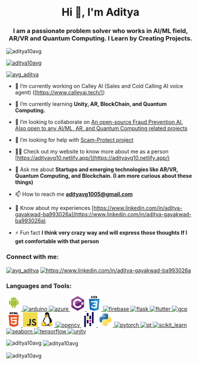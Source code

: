 <h1 align="center">Hi 👋, I'm Aditya</h1>
<h3 align="center">I am a passionate problem solver who works in AI/ML field, AR/VR and Quantum Computing. I Learn by Creating Projects.</h3>

<p align="left"> <img src="https://komarev.com/ghpvc/?username=aditya10avg&label=Profile%20views&color=0e75b6&style=flat" alt="aditya10avg" /> </p>

<p align="left"> <a href="https://github.com/ryo-ma/github-profile-trophy"><img src="https://github-profile-trophy.vercel.app/?username=aditya10avg" alt="aditya10avg" /></a> </p>

<p align="left"> <a href="https://twitter.com/avg_aditya" target="blank"><img src="https://img.shields.io/twitter/follow/avg_aditya?logo=twitter&style=for-the-badge" alt="avg_aditya" /></a> </p>

- 🔭 I’m currently working on Calley AI (Sales and Cold Calling AI voice agent) ([https://www.calleyai.tech/])

- 🌱 I’m currently learning **Unity, AR, BlockChain, and Quantum Computing.**

- 👯 I’m looking to collaborate on [An open-source Fraud Prevention AI. Also open to any AI/ML, AR, and Quantum Computing related projects](https://github.com/aditya10avg/Scam-Protect.git)

- 🤝 I’m looking for help with [Scam-Protect project](https://github.com/aditya10avg/Scam-Protect.git)

- 👨‍💻 Check out my website to know more about me as a person [https://adityavg10.netlify.app/](https://adityavg10.netlify.app/)

- 💬 Ask me about **Startups and emerging technologies like AR/VR, Quantum Computing, and Blockchain. (I am more curious about these things)**

- 📫 How to reach me **adityavg1005@gmail.com**

- 📄 Know about my experiences [https://www.linkedin.com/in/aditya-gayakwad-ba993026a](https://www.linkedin.com/in/aditya-gayakwad-ba993026a)

- ⚡ Fun fact **I think very crazy way and will express those thoughts If I get comfortable with that person**

<h3 align="left">Connect with me:</h3>
<p align="left">
<a href="https://twitter.com/avg_aditya" target="blank"><img align="center" src="https://raw.githubusercontent.com/rahuldkjain/github-profile-readme-generator/master/src/images/icons/Social/twitter.svg" alt="avg_aditya" height="30" width="40" /></a>
<a href="https://linkedin.com/in/https://www.linkedin.com/in/aditya-gayakwad-ba993026a" target="blank"><img align="center" src="https://raw.githubusercontent.com/rahuldkjain/github-profile-readme-generator/master/src/images/icons/Social/linked-in-alt.svg" alt="https://www.linkedin.com/in/aditya-gayakwad-ba993026a" height="30" width="40" /></a>
</p>

<h3 align="left">Languages and Tools:</h3>
<p align="left"> <a href="https://developer.android.com" target="_blank" rel="noreferrer"> <img src="https://raw.githubusercontent.com/devicons/devicon/master/icons/android/android-original-wordmark.svg" alt="android" width="40" height="40"/> </a> <a href="https://www.arduino.cc/" target="_blank" rel="noreferrer"> <img src="https://cdn.worldvectorlogo.com/logos/arduino-1.svg" alt="arduino" width="40" height="40"/> </a> <a href="https://azure.microsoft.com/en-in/" target="_blank" rel="noreferrer"> <img src="https://www.vectorlogo.zone/logos/microsoft_azure/microsoft_azure-icon.svg" alt="azure" width="40" height="40"/> </a> <a href="https://www.w3schools.com/cs/" target="_blank" rel="noreferrer"> <img src="https://raw.githubusercontent.com/devicons/devicon/master/icons/csharp/csharp-original.svg" alt="csharp" width="40" height="40"/> </a> <a href="https://www.w3schools.com/css/" target="_blank" rel="noreferrer"> <img src="https://raw.githubusercontent.com/devicons/devicon/master/icons/css3/css3-original-wordmark.svg" alt="css3" width="40" height="40"/> </a> <a href="https://firebase.google.com/" target="_blank" rel="noreferrer"> <img src="https://www.vectorlogo.zone/logos/firebase/firebase-icon.svg" alt="firebase" width="40" height="40"/> </a> <a href="https://flask.palletsprojects.com/" target="_blank" rel="noreferrer"> <img src="https://www.vectorlogo.zone/logos/pocoo_flask/pocoo_flask-icon.svg" alt="flask" width="40" height="40"/> </a> <a href="https://flutter.dev" target="_blank" rel="noreferrer"> <img src="https://www.vectorlogo.zone/logos/flutterio/flutterio-icon.svg" alt="flutter" width="40" height="40"/> </a> <a href="https://cloud.google.com" target="_blank" rel="noreferrer"> <img src="https://www.vectorlogo.zone/logos/google_cloud/google_cloud-icon.svg" alt="gcp" width="40" height="40"/> </a> <a href="https://www.w3.org/html/" target="_blank" rel="noreferrer"> <img src="https://raw.githubusercontent.com/devicons/devicon/master/icons/html5/html5-original-wordmark.svg" alt="html5" width="40" height="40"/> </a> <a href="https://developer.mozilla.org/en-US/docs/Web/JavaScript" target="_blank" rel="noreferrer"> <img src="https://raw.githubusercontent.com/devicons/devicon/master/icons/javascript/javascript-original.svg" alt="javascript" width="40" height="40"/> </a> <a href="https://www.linux.org/" target="_blank" rel="noreferrer"> <img src="https://raw.githubusercontent.com/devicons/devicon/master/icons/linux/linux-original.svg" alt="linux" width="40" height="40"/> </a> <a href="https://opencv.org/" target="_blank" rel="noreferrer"> <img src="https://www.vectorlogo.zone/logos/opencv/opencv-icon.svg" alt="opencv" width="40" height="40"/> </a> <a href="https://pandas.pydata.org/" target="_blank" rel="noreferrer"> <img src="https://raw.githubusercontent.com/devicons/devicon/2ae2a900d2f041da66e950e4d48052658d850630/icons/pandas/pandas-original.svg" alt="pandas" width="40" height="40"/> </a> <a href="https://www.python.org" target="_blank" rel="noreferrer"> <img src="https://raw.githubusercontent.com/devicons/devicon/master/icons/python/python-original.svg" alt="python" width="40" height="40"/> </a> <a href="https://pytorch.org/" target="_blank" rel="noreferrer"> <img src="https://www.vectorlogo.zone/logos/pytorch/pytorch-icon.svg" alt="pytorch" width="40" height="40"/> </a> <a href="https://www.qt.io/" target="_blank" rel="noreferrer"> <img src="https://upload.wikimedia.org/wikipedia/commons/0/0b/Qt_logo_2016.svg" alt="qt" width="40" height="40"/> </a> <a href="https://scikit-learn.org/" target="_blank" rel="noreferrer"> <img src="https://upload.wikimedia.org/wikipedia/commons/0/05/Scikit_learn_logo_small.svg" alt="scikit_learn" width="40" height="40"/> </a> <a href="https://seaborn.pydata.org/" target="_blank" rel="noreferrer"> <img src="https://seaborn.pydata.org/_images/logo-mark-lightbg.svg" alt="seaborn" width="40" height="40"/> </a> <a href="https://www.tensorflow.org" target="_blank" rel="noreferrer"> <img src="https://www.vectorlogo.zone/logos/tensorflow/tensorflow-icon.svg" alt="tensorflow" width="40" height="40"/> </a> <a href="https://unity.com/" target="_blank" rel="noreferrer"> <img src="https://www.vectorlogo.zone/logos/unity3d/unity3d-icon.svg" alt="unity" width="40" height="40"/> </a> </p>

<p><img align="left" src="https://github-readme-stats.vercel.app/api/top-langs?username=aditya10avg&show_icons=true&locale=en&layout=compact" alt="aditya10avg" /></p>

<p>&nbsp;<img align="center" src="https://github-readme-stats.vercel.app/api?username=aditya10avg&show_icons=true&locale=en" alt="aditya10avg" /></p>

<p><img align="center" src="https://github-readme-streak-stats.herokuapp.com/?user=aditya10avg&" alt="aditya10avg" /></p>
